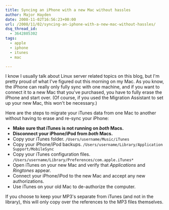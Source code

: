 ```yaml
---
title: Syncing an iPhone with a new Mac without hassles
author: Major Hayden
date: 2008-11-02T16:56:23+00:00
url: /2008/11/02/syncing-an-iphone-with-a-new-mac-without-hassles/
dsq_thread_id:
  - 3642805302
tags:
  - apple
  - iphone
  - itunes
  - mac

---
```

I know I usually talk about Linux server related topics on this blog, but I'm pretty proud of what I've figured out this morning on my Mac. As you know, the iPhone can really only fully sync with one machine, and if you want to connect it to a new Mac that you've purchased, you have to fully erase the iPhone and start over. (Of course, if you used the Migration Assistant to set up your new Mac, this won't be necessary.)

Here are the steps to migrate your iTunes data from one Mac to another without having to erase and re-sync your iPhone:

  * **Make sure that iTunes is not running on _both_ Macs.**
  * **Disconnect your iPhone/iPod from _both_ Macs.**
  * Copy your iTunes folder.
    `/Users/username/Music/iTunes`
  * Copy your iPhone/iPod backups.
    `/Users/username/Library/Application Support/MobileSync`
  * Copy your iTunes configuration files.
    `/Users/username/Library/Preferences/com.apple.iTunes*`
  * Open iTunes on your new Mac and verify that _Applications_ and _Ringtones_ appear.
  * Connect your iPhone/iPod to the new Mac and accept any new authorizations.
  * Use iTunes on your old Mac to de-authorize the computer.

If you choose to keep your MP3's separate from iTunes (and not in the library), this will only copy over the references to the MP3 files themselves.
